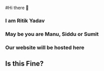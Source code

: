 #Hi there 👋
### I am Ritik Yadav
### May be you are Manu, Siddu or Sumit
### Our website will be hosted here
## Is this Fine?
<!--
**Prozects4s/prozects4s** is a ✨ _special_ ✨ repository because its `README.md` (this file) appears on your GitHub profile.

Here are some ideas to get you started:

- 🔭 I’m currently working on ...
- 🌱 I’m currently learning ...
- 👯 I’m looking to collaborate on ...
- 🤔 I’m looking for help with ...
- 💬 Ask me about ...
- 📫 How to reach me: ...
- 😄 Pronouns: ...
- ⚡ Fun fact: ...
-->
